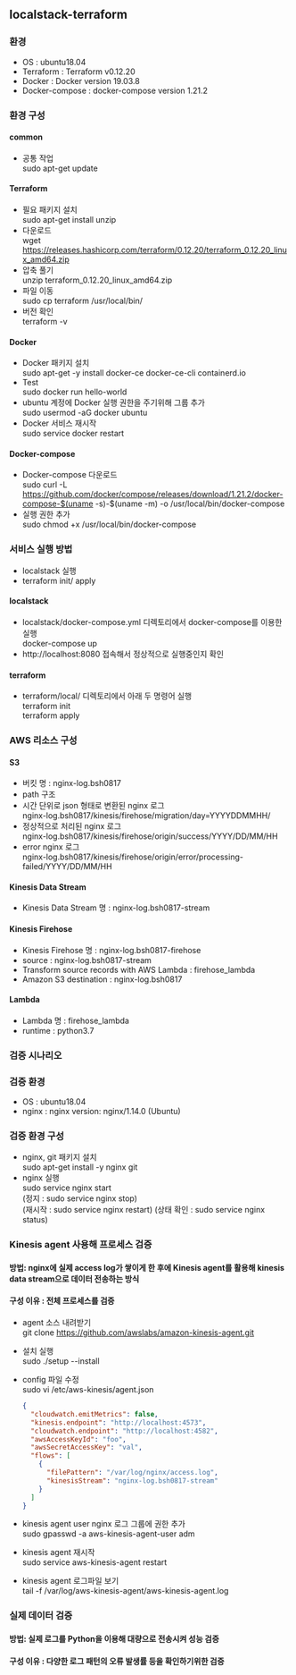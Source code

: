 ## localstack-terraform 
### 환경
 - OS : ubuntu18.04
 - Terraform : Terraform v0.12.20
 - Docker : Docker version 19.03.8
 - Docker-compose : docker-compose version 1.21.2
 
### 환경 구성
#### common
 - 공통 작업</br>
    sudo apt-get update
    
#### Terraform
 - 필요 패키지 설치</br>
   sudo apt-get install unzip
 - 다운로드</br>
    wget https://releases.hashicorp.com/terraform/0.12.20/terraform_0.12.20_linux_amd64.zip
 - 압축 풀기</br>
    unzip terraform_0.12.20_linux_amd64.zip
 - 파일 이동</br>
    sudo cp terraform /usr/local/bin/
 - 버전 확인</br>
    terraform -v

#### Docker
 - Docker 패키지 설치</br>
    sudo apt-get -y install docker-ce docker-ce-cli containerd.io
 - Test</br>
    sudo docker run hello-world
 - ubuntu 계정에 Docker 실행 권한을 주기위해 그룹 추가</br>
    sudo usermod -aG docker ubuntu
 - Docker 서비스 재시작</br>
    sudo service docker restart
  
#### Docker-compose
 - Docker-compose 다운로드</br>
    sudo curl -L https://github.com/docker/compose/releases/download/1.21.2/docker-compose-$(uname -s)-$(uname -m) -o /usr/local/bin/docker-compose
 - 실행 권한 추가</br>
    sudo chmod +x /usr/local/bin/docker-compose

 
 
### 서비스 실행 방법
 - localstack 실행
 - terraform init/ apply

#### localstack
 - localstack/docker-compose.yml 디렉토리에서 docker-compose를 이용한 실행</br>
    docker-compose up
 - http://localhost:8080 접속해서 정상적으로 실행중인지 확인

#### terraform 
 - terraform/local/ 디렉토리에서 아래 두 명령어 실행</br>
    terraform init</br>
    terraform apply</br>


### AWS 리소스 구성
#### S3
 - 버킷 명 : nginx-log.bsh0817
 - path 구조
  - 시간 단위로 json 형태로 변환된 nginx 로그</br>
      nginx-log.bsh0817/kinesis/firehose/migration/day=YYYYDDMMHH/</br>
  - 정상적으로 처리된 nginx 로그</br>
      nginx-log.bsh0817/kinesis/firehose/origin/success/YYYY/DD/MM/HH</br>
  - error nginx 로그</br>
      nginx-log.bsh0817/kinesis/firehose/origin/error/processing-failed/YYYY/DD/MM/HH
 
#### Kinesis Data Stream
 - Kinesis Data Stream 명 : nginx-log.bsh0817-stream</br>
 
#### Kinesis Firehose
 - Kinesis Firehose 명 : nginx-log.bsh0817-firehose</br>
 - source : nginx-log.bsh0817-stream</br>
 - Transform source records with AWS Lambda : firehose_lambda</br>
 - Amazon S3 destination : nginx-log.bsh0817</br>
     
#### Lambda
 - Lambda 명 : firehose_lambda</br>
 - runtime : python3.7</br>



### 검증 시나리오

### 검증 환경
 - OS : ubuntu18.04
 - nginx : nginx version: nginx/1.14.0 (Ubuntu)
### 검증 환경 구성
 - nginx, git 패키지 설치</br>
    sudo apt-get install -y nginx git
 - nginx 실행</br>
    sudo service nginx start</br>
    (정지 : sudo service nginx stop)</br>
    (재시작 : sudo service nginx restart)
    (상태 확인 : sudo service nginx status)
 
### Kinesis agent 사용해 프로세스 검증
#### 방법: nginx에 실제 access log가 쌓이게 한 후에 Kinesis agent를 활용해 kinesis data stream으로 데이터 전송하는 방식
#### 구성 이유 : 전체 프로세스를 검증
 - agent 소스 내려받기</br>
    git clone https://github.com/awslabs/amazon-kinesis-agent.git
 - 설치 실행</br>
    sudo ./setup --install
 - config 파일 수정</br>
    sudo vi /etc/aws-kinesis/agent.json
	```json
	{
	  "cloudwatch.emitMetrics": false,
	  "kinesis.endpoint": "http://localhost:4573",
	  "cloudwatch.endpoint": "http://localhost:4582",
	  "awsAccessKeyId": "foo",
	  "awsSecretAccessKey": "val",
	  "flows": [
	    {
	      "filePattern": "/var/log/nginx/access.log",
	      "kinesisStream": "nginx-log.bsh0817-stream"
	    }
	  ]
	}
	```
 - kinesis agent user nginx 로그 그룹에 권한 추가</br>
    sudo gpasswd -a aws-kinesis-agent-user adm

 - kinesis agent 재시작</br>
    sudo service aws-kinesis-agent restart

 - kinesis agent 로그파일 보기</br>
    tail -f /var/log/aws-kinesis-agent/aws-kinesis-agent.log


### 실제 데이터 검증
#### 방법: 실제 로그를 Python을 이용해 대량으로 전송시켜 성능 검증
#### 구성 이유 : 다양한 로그 패턴의 오류 발생률 등을 확인하기위한 검증
